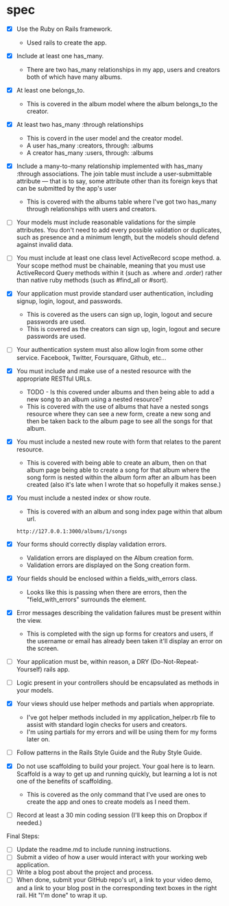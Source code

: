 # spec

- [x] Use the Ruby on Rails framework.
    - Used rails to create the app.

- [x] Include at least one has_many.
    - There are two has_many relationships in my app, users and creators both of which have many albums.

- [x] At least one belongs_to.
    - This is covered in the album model where the album belongs_to the creator.

- [x] At least two has_many :through relationships
    - This is coverd in the user model and the creator model. 
    - A user has_many :creators, through: :albums
    - A creator has_many :users, through: :albums

- [x] Include a many-to-many relationship implemented with has_many :through associations. The join table must include a user-submittable attribute — that is to say, some attribute other than its foreign keys that can be submitted by the app's user
    - This is covered with the albums table where I've got two has_many through relationships with users and creators.

- [ ] Your models must include reasonable validations for the simple attributes. You don't need to add every possible validation or duplicates, such as presence and a minimum length, but the models should defend against invalid data.

- [ ] You must include at least one class level ActiveRecord scope method. a. Your scope method must be chainable, meaning that you must use ActiveRecord Query methods within it (such as .where and .order) rather than native ruby methods (such as #find_all or #sort).

- [x] Your application must provide standard user authentication, including signup, login, logout, and passwords.
    - This is covered as the users can sign up, login, logout and secure passwords are used.
     - This is covered as the creators can sign up, login, logout and secure passwords are used.

- [ ] Your authentication system must also allow login from some other service. Facebook, Twitter, Foursquare, Github, etc...

- [x] You must include and make use of a nested resource with the appropriate RESTful URLs.
    - TODO - Is this covered under albums and then being able to add a new song to an album using a nested resource?
    - This is covered with the use of albums that have a nested songs resource where they can see a new form, create a new song and then be taken back to the album page to see all the songs for that album.


- [x] You must include a nested new route with form that relates to the parent resource.
    - This is covered with being able to create an album, then on that album page being able to create a song for that album where the song form is nested within the album form after an album has been created (also it's late when I wrote that so hopefully it makes sense.)

- [x] You must include a nested index or show route.
    - This is covered with an album and song index page within that album url.
    ```
    http://127.0.0.1:3000/albums/1/songs
    ```

- [x] Your forms should correctly display validation errors.
    - Validation errors are displayed on the Album creation form.
    - Validation errors are displayed on the Song creation form.


- [x] Your fields should be enclosed within a fields_with_errors class.
    - Looks like this is passing when  there are errors, then the "field_with_errors" surrounds the element.

- [x] Error messages describing the validation failures must be present within the view.
    - This is completed with the sign up forms for creators and users, if the username or email has already been taken it'll display an error on the screen.

- [ ] Your application must be, within reason, a DRY (Do-Not-Repeat-Yourself) rails app.

- [ ] Logic present in your controllers should be encapsulated as methods in your models.

- [x] Your views should use helper methods and partials when appropriate.
    - I've got helper methods included in my application_helper.rb file to assist with standard login checks for users and creators.
    - I'm using partials for my errors and will be using them for my forms later on.

- [ ] Follow patterns in the Rails Style Guide and the Ruby Style Guide.


- [x] Do not use scaffolding to build your project. Your goal here is to learn. Scaffold is a way to get up and running quickly, but learning a lot is not one of the benefits of scaffolding.
    - This is covered as the only command that I've used are ones to create the app and ones to create models as I need them.

- [ ] Record at least a 30 min coding session (I'll keep this on Dropbox if needed.)


Final Steps:
- [ ] Update the readme.md to include running instructions.
- [ ] Submit a video of how a user would interact with your working web application.
- [ ] Write a blog post about the project and process.
- [ ] When done, submit your GitHub repo's url, a link to your video demo, and a link to your blog post in the corresponding text boxes in the right rail. Hit "I'm done" to wrap it up.
